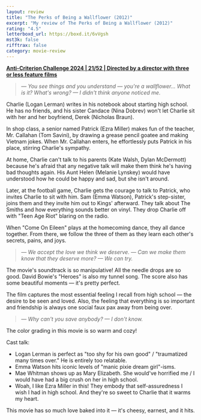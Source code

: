 ```yaml
---
layout: review
title: "The Perks of Being a Wallflower (2012)"
excerpt: "My review of The Perks of Being a Wallflower (2012)"
rating: "4.5"
letterboxd_url: https://boxd.it/6vVgsh
mst3k: false
rifftrax: false
category: movie-review
---
```


<b><a href="https://boxd.it/qBmUY/detail" rel="nofollow">Anti-Criterion Challenge 2024 | 21/52 | Directed by a director with three or less feature films</a></b>

<blockquote><i>— You see things and you understand — you're a wallflower… What is it? What's wrong?
— I didn't think anyone noticed me.</i></blockquote>Charlie (Logan Lerman) writes in his notebook about starting high school. He has no friends, and his sister Candace (Nina Dobrev) won't let Charlie sit with her and her boyfriend, Derek (Nicholas Braun).

In shop class, a senior named Patrick (Ezra Miller) makes fun of the teacher, Mr. Callahan (Tom Savini), by drawing a grease pencil goatee and making Vietnam jokes. When Mr. Callahan enters, he effortlessly puts Patrick in his place, stirring Charlie's sympathy.

At home, Charlie can't talk to his parents (Kate Walsh, Dylan McDermott) because he's afraid that any negative talk will make them think he's having bad thoughts again. His Aunt Helen (Melanie Lynskey) would have understood how he could be happy and sad, but she isn't around.

Later, at the football game, Charlie gets the courage to talk to Patrick, who invites Charlie to sit with him. Sam (Emma Watson), Patrick's step-sister, joins them and they invite him out to Kings' afterward. They talk about The Smiths and how everything sounds better on vinyl. They drop Charlie off with "Teen Age Riot" blaring on the radio.

When "Come On Eileen" plays at the homecoming dance, they all dance together. From there, we follow the three of them as they learn each other's secrets, pains, and joys.

<blockquote><i>— We accept the love we think we deserve.
— Can we make them know that they deserve more?
— We can try.</i></blockquote>The movie's soundtrack is so manipulative! All the needle drops are so good. David Bowie's "Heroes" is also my tunnel song. The score also has some beautiful moments — it's pretty perfect.

The film captures the most essential feeling I recall from high school — the desire to be seen and loved. Also, the feeling that everything is so important and friendship is always one social faux pax away from being over.

<blockquote><i>— Why can't you save anybody?
— I don't know.</i></blockquote>The color grading in this movie is so warm and cozy!

Cast talk:

- Logan Lerman is perfect as "too shy for his own good" / "traumatized many times over." He is entirely too relatable.
- Emma Watson hits iconic levels of "manic pixie dream girl"-isms.
- Mae Whitman shows up as Mary Elizabeth. She would've horrified me / I would have had a big crush on her in high school.
- Woah, I like Ezra Miller in this! They embody that self-assuredness I wish I had in high school. And they're so sweet to Charlie that it warms my heart.

This movie has so much love baked into it — it's cheesy, earnest, and it hits.
